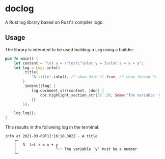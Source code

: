 # doclog
A Rust log library based on Rust's compiler logs.

## Usage

The library is intended to be used building a `Log` using a builder:

```rust
pub fn main() {
    let content = "let a = \"test\"\nlet y = 3\nlet z = x + y";
    let log = Log::info()
        .title(
            "A title".into(), /* show date */ true, /* show thread */ false,
        )
        .indent(|log| {
            log.document_str(content, |doc| {
                doc.highlight_section_str(37..38, Some("The variable 'y' must be a number"), None)
            })
        });

    log.log();
}
```

This results in the following log in the terminal:

```
info at 2021-03-09T12:16:18.382Z - A title
    ┌─
    │   3  let z = x + y
    │                  └── The variable 'y' must be a number
    └─
```